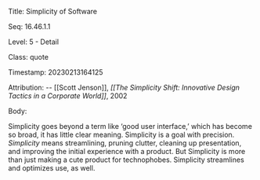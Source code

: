 Title:  Simplicity of Software

Seq:    16.46.1.1

Level:  5 - Detail

Class:  quote

Timestamp: 20230213164125

Attribution: -- [[Scott Jenson]], *[[The Simplicity Shift: Innovative Design Tactics in a Corporate World]]*, 2002

Body:

Simplicity goes beyond a term like &#8216;good user interface,&#8217; which has become so broad, it has little clear meaning. Simplicity is a goal with precision. *Simplicity* means streamlining, pruning clutter, cleaning up presentation, and improving the initial experience with a product. But Simplicity is more than just making a cute product for technophobes. Simplicity streamlines and optimizes use, as well.


